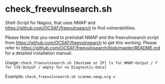 # check_freevulnsearch.sh
Shell-Script for Nagios, that uses NMAP and https://github.com/OCSAF/freevulnsearch to find vulnerabilities.

Please Note that you need to preinstall NMAP and the freevulnsearch script from https://github.com/OCSAF/freevulnsearch to get this working. Please refer to https://github.com/OCSAF/freevulnsearch/blob/master/README.md for a detailed installation manual.

Usage:
`check_freevulnsearch.sh [Hostame or IP] [v for NMAP-Output / f for CVE-Output / empty for no Diagnostic-Data]`

Example:
`check_freevulnsearch.sh scanme.nmap.org v`

